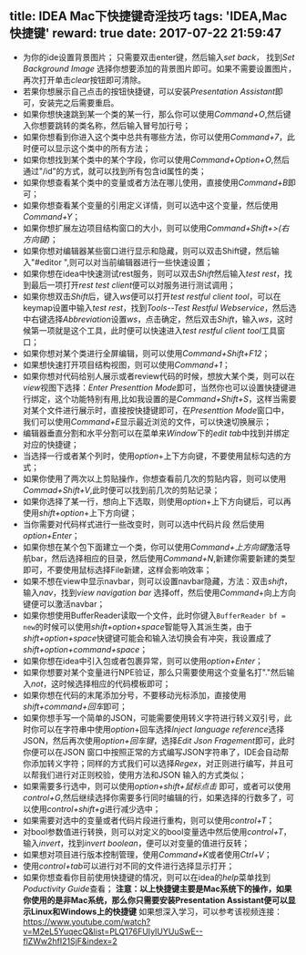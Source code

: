 title: IDEA Mac下快捷键奇淫技巧
tags: 'IDEA,Mac快捷键'
reward: true
date: 2017-07-22 21:59:47
---
* 为你的ide设置背景图片；
只需要双击enter键，然后输入*set back*， 找到*Set Background Image* 选择你想要添加的背景图片即可。如果不需要设置图片，再次打开单击*clear*按钮即可清除。
*  若果你想展示自己点击的按钮快捷键，可以安装*Presentation Assistant*即可，安装完之后需要重启。
*  如果你想快速跳到某一个类的某一行，那么你可以使用*Command+O*,然后键入你想要跳转的类名称，然后输入冒号加行号；
* 如果你想看到你进入这个类中总共有哪些方法，你可以使用*Command+7*，此时便可以显示这个类中的所有方法；
* 如果你想找到某个类中的某个字段，你可以使用*Command+Option+O*,然后通过"/id"的方式，就可以找到所有包含id属性的类；
* 如果你想查看某个类中的变量或者方法在哪儿使用，直接使用*Command+B*即可；
* 如果你想查看某个变量的引用定义详情，则可以选中这个变量，然后使用*Command+Y*；
* 如果你想扩展左边项目结构窗口的大小，则可以使用*Command+Shift+>(右方向键)*；
* 如果你想对编辑器某些窗口进行显示和隐藏，则可以双击Shift键，然后输入"#editor ",则可以对当前编辑器进行一些快速设置；
* 如果你想在idea中快速测试rest服务，则可以双击*Shift*然后输入*test rest*，找到最后一项打开*rest test client*便可以对服务进行测试调用；
* 如果你想双击*Shift*后，键入*ws*便可以打开*test restful client tool*，可以在keymap设置中输入*test rest*，找到*Tools--Test Restful Webservice*，然后选中右键选择*Abbreviation*设置*ws*，点击确定，然后双击*Shift*，输入*ws*，这时候第一项就是这个工具，此时便可以快速进入*test restful client tool*工具窗口；
* 如果你想对某个类进行全屏编辑，则可以使用*Command+Shift+F12*；
* 如果想快速打开项目结构视图，则可以使用*Command+1*；
* 如果你想对代码给别人展示或者review代码的时候，想放大某个类，则可以在*view*视图下选择：*Enter Presenttion Mode*即可，当然你也可以设置快捷键进行绑定，这个功能特别有用,比如我设置的是*Command+Shift+S*，这样当需要对某个文件进行展示时，直接按快捷键即可，在*Presenttion Mode*窗口中，我们可以使用*Command+E*显示最近浏览的文件，可以快速切换展示；
* 编辑器垂直分割和水平分割可以在菜单来*Window*下的*edit tab*中找到并绑定对应的快捷键；
* 当选择一行或者某个列时，使用*option*+上下方向键，不要使用鼠标勾选的方式；
* 如果你使用了两次以上剪贴操作，你想查看前几次的剪贴内容，则可以使用*Commad+Shift+V*,此时便可以找到前几次的剪贴记录；
* 如果你选择了某一行，想向上下选取，则使用*option*+上下方向键后，可以再使用*shift+option*+上下方向键；
* 当你需要对代码样式进行一些改变时，则可以选中代码片段 然后使用*option+Enter*；
* 如果你想在某个包下面建立一个类，你可以使用*Command+上方向键*激活导航bar，然后选择相应的目录，然后使用*Command+N*,新建你需要新建的类型即可，不要使用鼠标选择File新建，这样会影响效率；
* 如果不想在view中显示navbar，则可以设置navbar隐藏，方法：双击*shift*，输入*nav*，找到*view navigation bar* 选择off，然后使用*Command*+向上方向键便可以激活navbar；
* 如果你想使用BufferReader读取一个文件，此时你键入`BufferReader bf = new`的时候可以使用*shift+option+space*智能导入其派生类，由于 *shift+option+space*快键键可能会和输入法切换会有冲突，我设置成了*shift+option+command+space*；
* 如果你想在idea中引入包或者包裹异常，则可以使用*option+Enter*；
* 如果你想要对某个变量进行NPE验证，那么只需要使用这个变量名打"."然后输入*not*，这时候选择相应的代码模板即可；
* 如果你想在代码的末尾添加分号，不要移动光标添加，直接使用*shift+command+回车*即可；
* 如果你想手写一个简单的JSON，可能需要使用转义字符进行转义双引号，此时你可以在字符串中使用*option*+回车选择*Inject language reference*选择JSON，然后再次使用*option+回车键*，选择*Edit Json Fragement*即可，此时你便可以在JSON 窗口中按照正常的方式编写JSON字符串了，IDE会自动帮你添加转义字符；同样的方式我们可以选择*Regex*，对正则进行编写，并且可以帮我们进行对正则校验，使用方法和JSON 输入的方式类似；
* 如果需要多行选中，则可以使用*option+shift+鼠标点击* 即可，或者可以使用*control+G*,然后继续选择你需要多行同时编辑的行，如果选择的行数多了，可以使用*control+shift+g*进行减少选中；
* 如果需要对选中的变量或者代码片段进行重构，则可以使用*control+T*；
* 对bool参数值进行转换，则可以对定义的bool变量选中然后使用*control+T*，输入*invert*，找到*invert boolean*，便可以对变量的值进行反转；
* 如果想对项目进行版本控制管理，使用*Command+K*或者使用*Ctrl+V*；
* 使用*control+tab*可以进行对不同的文件进行选择显示打开；
* 如果你想查看你目前使用快捷键的情况，则可以在idea的*help*菜单找到*Poductivity Guide*查看；
**注意：以上快捷键主要是Mac系统下的操作，如果你使用的是非Mac系统，那么你只需要安装Presentation Assistant便可以显示Linux和Windows上的快捷键**
如果想深入学习，可以参考该视频连接：
<https://www.youtube.com/watch?v=M2eL5YuqecQ&list=PLQ176FUIyIUYUuSwE--flZWw2hfI21SjF&index=2>